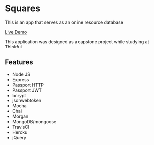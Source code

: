 # Squares
This is an app that serves as an online resource database

[Live Demo](https://hidden-spire-36707.herokuapp.com/)

This application was designed as a capstone project while studying at Thinkful.

## Features
- Node JS
- Express
- Passport HTTP
- Passport JWT
- bcrypt
- jsonwebtoken
- Mocha
- Chai
- Morgan
- MongoDB/mongoose
- TravisCI
- Heroku
- jQuery
